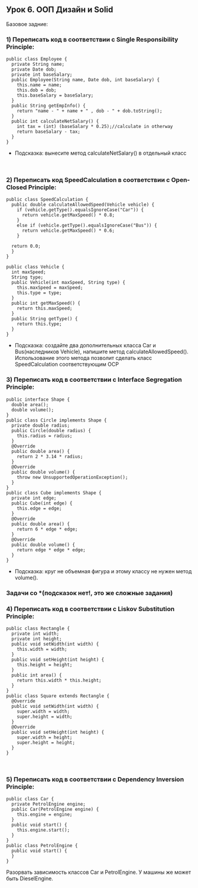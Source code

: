 ## Урок 6. ООП Дизайн и Solid
Базовое задние:
### 1) Переписать код в соответствии с Single Responsibility Principle:
```
public class Employee {
  private String name;
  private Date dob;
  private int baseSalary;
  public Employee(String name, Date dob, int baseSalary) {
    this.name = name;
    this.dob = dob;
    this.baseSalary = baseSalary;
  }
  public String getEmpInfo() {
    return "name - " + name + " , dob - " + dob.toString();
  }
  public int calculateNetSalary() {
    int tax = (int) (baseSalary * 0.25);//calculate in otherway
    return baseSalary - tax;
  }
}
```
* Подсказка: вынесите метод calculateNetSalary() в отдельный класс
  
​
### 2) Переписать код SpeedCalculation в соответствии с Open-Closed Principle:
```
public class SpeedCalculation {
  public double calculateAllowedSpeed(Vehicle vehicle) {
    if (vehicle.getType().equalsIgnoreCase("Car")) {
      return vehicle.getMaxSpeed() * 0.8;
    } 
    else if (vehicle.getType().equalsIgnoreCase("Bus")) {
      return vehicle.getMaxSpeed() * 0.6;
    }
​
  return 0.0;
  }
}

public class Vehicle {
  int maxSpeed;
  String type;
  public Vehicle(int maxSpeed, String type) {
    this.maxSpeed = maxSpeed;
    this.type = type;
  }
  public int getMaxSpeed() {
    return this.maxSpeed;
  }
  public String getType() {
    return this.type;
  }
}
```

* Подсказка: создайте два дополнительных класса Car и Bus(наследников Vehicle), напишите метод calculateAllowedSpeed(). Использование этого метода позволит сделать класс SpeedCalculation соответствующим OCP
​
### 3) Переписать код в соответствии с Interface Segregation Principle:
```
public interface Shape {
  double area();
  double volume();
}
public class Circle implements Shape {
  private double radius;
  public Circle(double radius) {
    this.radius = radius;
  }
  @Override
  public double area() {
    return 2 * 3.14 * radius;
  }
  @Override
  public double volume() {
    throw new UnsupportedOperationException();
  }
}
public class Cube implements Shape {
  private int edge;
  public Cube(int edge) {
    this.edge = edge;
  }
  @Override
  public double area() {
    return 6 * edge * edge;
  }
  @Override
  public double volume() {
    return edge * edge * edge;
  }
}
```
* Подсказка: круг не объемная фигура и этому классу не нужен метод volume().
​
### Задачи со *(подсказок нет!, это же сложные задания)
### 4) Переписать код в соответствии с Liskov Substitution Principle:
```
public class Rectangle {
  private int width;
  private int height;
  public void setWidth(int width) {
    this.width = width;
  }
  public void setHeight(int height) {
    this.height = height;
  }
  public int area() {
    return this.width * this.height;
  }
}
public class Square extends Rectangle {
  @Override
  public void setWidth(int width) {
    super.width = width;
    super.height = width;
  }
  @Override
  public void setHeight(int height) {
    super.width = height;
    super.height = height;
  }
}
```
​

### 5) Переписать код в соответствии с Dependency Inversion Principle:
```
public class Car {
  private PetrolEngine engine;
  public Car(PetrolEngine engine) {
    this.engine = engine;
  }
  public void start() {
    this.engine.start();
  }
}
public class PetrolEngine {
  public void start() {
  }
}
```
Разорвать зависимость классов Car и PetrolEngine. У машины же может быть DieselEngine.